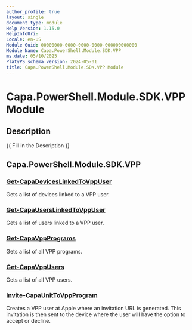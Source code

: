 ```yaml
---
author_profile: true
layout: single
document type: module
Help Version: 1.15.0
HelpInfoUri: 
Locale: en-US
Module Guid: 00000000-0000-0000-0000-000000000000
Module Name: Capa.PowerShell.Module.SDK.VPP
ms.date: 05/10/2025
PlatyPS schema version: 2024-05-01
title: Capa.PowerShell.Module.SDK.VPP Module
---
```


# Capa.PowerShell.Module.SDK.VPP Module

## Description

{{ Fill in the Description }}

## Capa.PowerShell.Module.SDK.VPP

### [Get-CapaDevicesLinkedToVppUser](Get-CapaDevicesLinkedToVppUser.md)

Gets a list of devices linked to a VPP user.

### [Get-CapaUsersLinkedToVppUser](Get-CapaUsersLinkedToVppUser.md)

Gets a list of users linked to a VPP user.

### [Get-CapaVppPrograms](Get-CapaVppPrograms.md)

Gets a list of all VPP programs.

### [Get-CapaVppUsers](Get-CapaVppUsers.md)

Gets a list of all VPP users.

### [Invite-CapaUnitToVppProgram](Invite-CapaUnitToVppProgram.md)

Creates a VPP user at Apple where an invitation URL is generated. This invitation is then sent to the device where the user will have the option to accept or decline.

